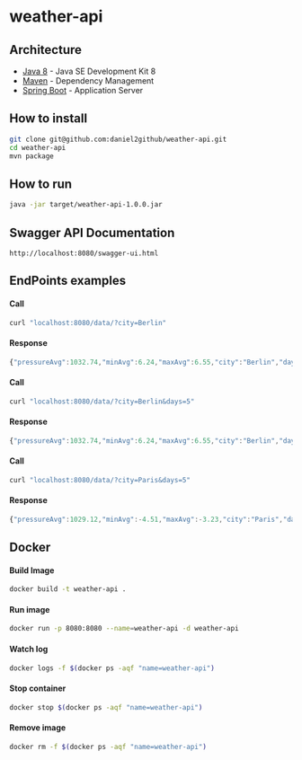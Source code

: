 # weather-api

## Architecture

* [Java 8](https://www.oracle.com/technetwork/java/javase/downloads/jdk8-downloads-2133151.html) - Java SE Development Kit 8
* [Maven](https://maven.apache.org/) - Dependency Management
* [Spring Boot](https://spring.io/projects/spring-boot) - Application Server

## How to install
```sh
git clone git@github.com:daniel2github/weather-api.git
cd weather-api
mvn package
```
## How to run
```sh
java -jar target/weather-api-1.0.0.jar
```
## Swagger API Documentation
```
http://localhost:8080/swagger-ui.html
```

## EndPoints examples

#### Call
```sh
curl "localhost:8080/data/?city=Berlin"
```
#### Response
```js
{"pressureAvg":1032.74,"minAvg":6.24,"maxAvg":6.55,"city":"Berlin","days":3,"unit":"metric","errorMessage":null}
```

#### Call
```sh
curl "localhost:8080/data/?city=Berlin&days=5"
```
#### Response
```js
{"pressureAvg":1032.74,"minAvg":6.24,"maxAvg":6.55,"city":"Berlin","days":3,"unit":"metric","errorMessage":null}
```

#### Call
```sh
curl "localhost:8080/data/?city=Paris&days=5"
```
#### Response
```js
{"pressureAvg":1029.12,"minAvg":-4.51,"maxAvg":-3.23,"city":"Paris","days":3,"unit":"metric","errorMessage":null}
```

## Docker

#### Build Image
```sh
docker build -t weather-api .
```

#### Run image
```sh
docker run -p 8080:8080 --name=weather-api -d weather-api
```

#### Watch log
```sh
docker logs -f $(docker ps -aqf "name=weather-api")
```

#### Stop container
```sh
docker stop $(docker ps -aqf "name=weather-api")
```
#### Remove image
```sh
docker rm -f $(docker ps -aqf "name=weather-api")
```


